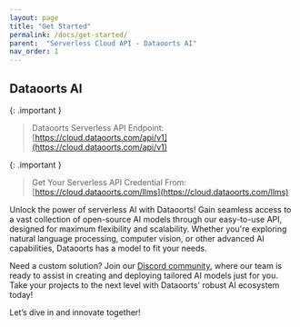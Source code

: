 ```yaml
---
layout: page
title: "Get Started"
permalink: /docs/get-started/
parent:  "Serverless Cloud API - Dataoorts AI"
nav_order: 1
---
```


## Dataoorts AI

{: .important }
> Dataoorts Serverless API Endpoint: [https://cloud.dataoorts.com/api/v1](https://cloud.dataoorts.com/api/v1)

{: .important }
> Get Your Serverless API Credential From: [https://cloud.dataoorts.com/llms](https://cloud.dataoorts.com/llms)

Unlock the power of serverless AI with Dataoorts! Gain seamless access to a vast collection of open-source AI models through our easy-to-use API, designed for maximum flexibility and scalability. Whether you're exploring natural language processing, computer vision, or other advanced AI capabilities, Dataoorts has a model to fit your needs.

Need a custom solution? Join our [Discord community](https://discord.gg/SVJDhcgFYy), where our team is ready to assist in creating and deploying tailored AI models just for you. Take your projects to the next level with Dataoorts' robust AI ecosystem today!

Let’s dive in and innovate together!